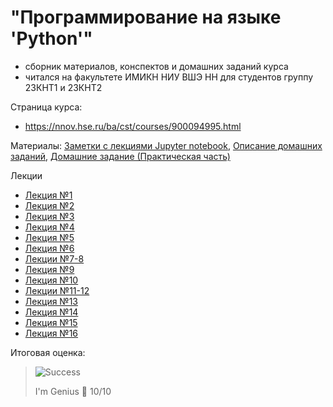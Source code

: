 # "Программирование на языке 'Python'"
* сборник материалов, конспектов и домашних заданий курса
* читался на факультете ИМИКН НИУ ВШЭ НН для студентов группу 23КНТ1 и 23КНТ2

Страница курса:
* https://nnov.hse.ru/ba/cst/courses/900094995.html

Материалы:
[Заметки с лекциями Jupyter notebook](/Лекции), [Описание домашних заданий](/Homework/Описание%20домашних%20заданий/), [Домашние задание (Практическая часть)](/Homework)

Лекции
* [Лекция №1](/Лекции/Lecture_1.ipynb)
* [Лекция №2](/Лекции/Lecture_2.ipynb)
* [Лекция №3](/Лекции/Lecture_3.ipynb)
* [Лекция №4](/Лекции/Lecture_4.ipynb)
* [Лекция №5](/Лекции/Lecture_5.ipynb)
* [Лекция №6](/Лекции/Lecture_6.ipynb)
* [Лекции №7-8](/Лекции/Lecture_7_8.ipynb)
* [Лекция №9](/Лекции/Lecture_9.ipynb)
* [Лекция №10](/Лекции/Lecture_10.ipynb)
* [Лекции №11-12](/Лекции/Lecture_11_12.ipynb)
* [Лекция №13](/Лекции/Lecture_13.ipynb)
* [Лекция №14](/Лекции/Lecture_14.ipynb)
* [Лекция №15](/Лекции/Lecture_15.ipynb)
* [Лекция №16](/Лекции/Lecture_16.ipynb)

Итоговая оценка:
> <picture>
>   <source media="(prefers-color-scheme: light)" srcset="https://raw.githubusercontent.com/Mqxx/GitHub-Markdown/main/blockquotes/badge/light-theme/success.svg">
>   <img alt="Success" src="https://raw.githubusercontent.com/Mqxx/GitHub-Markdown/main/blockquotes/badge/dark-theme/success.svg">
> </picture><br>
>
> I'm Genius 🗿 10/10